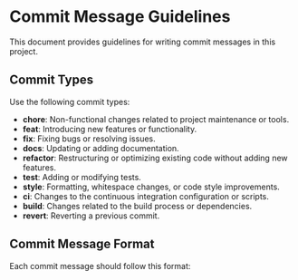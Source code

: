 # Commit Message Guidelines

This document provides guidelines for writing commit messages in this project.

## Commit Types

Use the following commit types:

- **chore**: Non-functional changes related to project maintenance or tools.
- **feat**: Introducing new features or functionality.
- **fix**: Fixing bugs or resolving issues.
- **docs**: Updating or adding documentation.
- **refactor**: Restructuring or optimizing existing code without adding new features.
- **test**: Adding or modifying tests.
- **style**: Formatting, whitespace changes, or code style improvements.
- **ci**: Changes to the continuous integration configuration or scripts.
- **build**: Changes related to the build process or dependencies.
- **revert**: Reverting a previous commit.

## Commit Message Format

Each commit message should follow this format:
